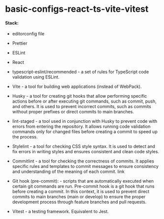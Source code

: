 # basic-configs-react-ts-vite-vitest


#### Stack:

- editorconfig file
- Prettier
- ESLint
- React

- typescript-eslint/recommended - a set of rules for TypeScript code validation using ESLint.

- Vite - a tool for building web applications (instead of WebPack).

- Husky - a tool for creating git hooks that allow performing specific actions before or after executing git commands, such as commit, push, and others. It is used to prevent incorrect commits, such as commits without proper prefixes or direct commits to main branches.

- lint-staged - a tool used in conjunction with Husky to prevent code with errors from entering the repository. It allows running code validation commands only for changed files before creating a commit to speed up the process.

- Stylelint - a tool for checking CSS style syntax. It is used to detect and fix errors in writing styles and ensures consistent and clean code styles.

- Commitlint - a tool for checking the correctness of commits. It applies specific rules and templates to commit messages to ensure consistency and understanding of the meaning of each commit. link

- Git hook (pre-commit): - scripts that are automatically executed when certain git commands are run.
Pre-commit hook is a git hook that runs before creating a commit. In this context, it is used to prevent direct commits to main branches (main or develop) to ensure the proper development process through feature branches and pull requests.

- Vitest - a testing framework. Equivalent to Jest.
